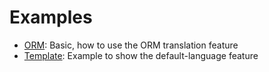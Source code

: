 # Examples

- [ORM](examples/orm): Basic, how to use the ORM translation feature
- [Template](examples/template): Example to show the default-language feature